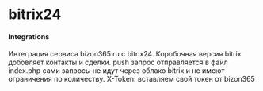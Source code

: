 # bitrix24
#### Integrations
Интеграция сервиса bizon365.ru с bitrix24.
Коробочная версия bitrix добовляет контакты и сделки.
push запрос отправляется в файл index.php сами запросы не идут через облако bitrix и не имеют ограничения по количеству.
X-Token: вставляем свой токен от bizon365
